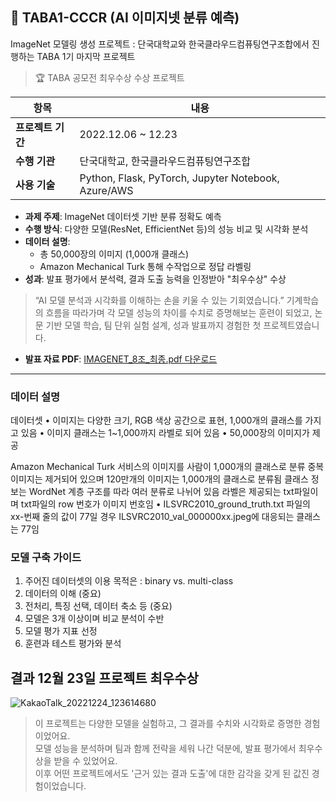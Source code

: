 ## 📘 TABA1-CCCR (AI 이미지넷 분류 예측)

ImageNet 모델링 생성 프로젝트 : 단국대학교와 한국클라우드컴퓨팅연구조합에서 진행하는 TABA 1기 마지막 프로젝트 



> 🏆 TABA 공모전 최우수상 수상 프로젝트

| 항목 | 내용 |
|------|------|
| **프로젝트 기간** | 2022.12.06 ~ 12.23 |
| **수행 기관** | 단국대학교, 한국클라우드컴퓨팅연구조합 |
| **사용 기술** | Python, Flask, PyTorch, Jupyter Notebook, Azure/AWS |

- **과제 주제**: ImageNet 데이터셋 기반 분류 정확도 예측
- **수행 방식**: 다양한 모델(ResNet, EfficientNet 등)의 성능 비교 및 시각화 분석
- **데이터 설명**:
  - 총 50,000장의 이미지 (1,000개 클래스)
  - Amazon Mechanical Turk 통해 수작업으로 정답 라벨링
- **성과**: 발표 평가에서 분석력, 결과 도출 능력을 인정받아 "최우수상" 수상


> “AI 모델 분석과 시각화를 이해하는 손을 키울 수 있는 기회였습니다.”
> 기계학습의 흐름을 따라가며 각 모델 성능의 차이를 수치로 증명해보는 훈련이 되었고,
> 논문 기반 모델 학습, 팀 단위 실험 설계, 성과 발표까지 경험한 첫 프로젝트였습니다.
- **발표 자료 PDF**: [IMAGENET_8조_최종.pdf 다운로드](https://github.com/feed-mina/TABA1-_CCCR_-/raw/main/IMAGENET_8조_최종.pdf)


---
### 데이터 설명

데이터셋
• 이미지는 다양한 크기, RGB 색상 공간으로 표현, 1,000개의 클래스를 가지고 있음
• 이미지 클래스는 1~1,000까지 라벨로 되어 있음
• 50,000장의 이미지가 제공

Amazon Mechanical Turk 서비스의 이미지를 사람이 1,000개의 클래스로 분류
중복 이미지는 제거되어 있으며 120만개의 이미지는 1,000개의 클래스로 분류됨
클래스 정보는 WordNet 계층 구조를 따라 여러 분류로 나뉘어 있음
라벨은 제공되는 txt파일이며 txt파일의 row 번호가 이미지 번호임
• ILSVRC2010_ground_truth.txt 파일의 xx-번째 줄의 값이 77일 경우
ILSVRC2010_val_000000xx.jpeg에 대응되는 클래스는 77임

### 모델 구축 가이드
1. 주어진 데이터셋의 이용 목적은 : binary vs. multi-class
2. 데이터의 이해 (중요)
3. 전처리, 특징 선택, 데이터 축소 등 (중요)
4. 모델은 3개 이상이며 비교 분석이 수반
5. 모델 평가 지표 선정
6. 훈련과 테스트 평가와 분석

## 결과 12월 23일 프로젝트 최우수상 

![KakaoTalk_20221224_123614680](https://user-images.githubusercontent.com/97416996/210133751-e3d601d9-bebe-4dd8-ba35-39094ce5887b.jpg)


> 이 프로젝트는 다양한 모델을 실험하고, 그 결과를 수치와 시각화로 증명한 경험이었어요.  
> 모델 성능을 분석하며 팀과 함께 전략을 세워 나간 덕분에, 발표 평가에서 최우수상을 받을 수 있었어요.  
> 이후 어떤 프로젝트에서도 '근거 있는 결과 도출'에 대한 감각을 갖게 된 값진 경험이었습니다.
